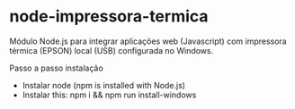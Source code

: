 # node-impressora-termica
Módulo Node.js para integrar aplicações web (Javascript) com impressora térmica (EPSON) local (USB) configurada no Windows.

Passo a passo instalação
- Instalar node (npm is installed with Node.js)
- Instalar this: npm i && npm run install-windows
